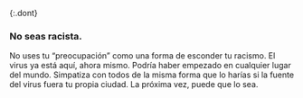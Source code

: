 {:.dont}
### No seas racista.

No uses tu “preocupación” como una forma de esconder tu racismo. El virus ya está aquí, ahora mismo. Podría haber empezado en cualquier lugar del mundo. Simpatiza con todos de la misma forma que lo harías si la fuente del virus fuera tu propia ciudad. La próxima vez, puede que lo sea.
